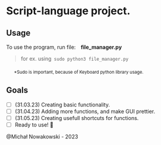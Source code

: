 # Script-language project.

## Usage

To use the program, run file:&emsp;<b>file_manager.py</b>

> for ex. using&ensp;`sudo python3 file_manager.py`

&emsp;&ensp;<sub>*Sudo is important, because of Keyboard python library usage.</sub>

## Goals

- [ ] (31.03.23) Creating basic functionality.
- [ ] (31.04.23) Adding more functions, and make GUI prettier.
- [ ] (31.05.23) Creating usefull shortcuts for functions.
- [ ] Ready to use! :tada:

@Michał Nowakowski - 2023
